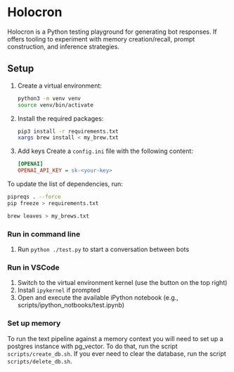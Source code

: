 # Holocron

Holocron is a Python testing playground for generating bot responses. If offers tooling to experiment with memory creation/recall, prompt construction, and inference strategies.

## Setup

1. Create a virtual environment:
    ```sh
    python3 -m venv venv
    source venv/bin/activate
    ```

2. Install the required packages:
    ```sh
    pip3 install -r requirements.txt
    xargs brew install < my_brew.txt
    ```

3. Add keys
    Create a `config.ini` file with the following content:
    ```ini
    [OPENAI]
    OPENAI_API_KEY = sk-<your-key>
    ```

To update the list of dependencies, run:
```sh
pipreqs . --force
pip freeze > requirements.txt
```
```sh
brew leaves > my_brews.txt
```

### Run in command line

1. Run `python ./test.py` to start a conversation between bots

### Run in VSCode

1. Switch to the virtual environment kernel (use the button on the top right)
2. Install `ipykernel` if prompted
4. Open and execute the available iPython notebook (e.g., scripts/ipython_notbooks/test.ipynb)

### Set up memory

To run the text pipeline against a memory context you will need to set up a postgres instance with pg_vector. To do that, run the script `scripts/create_db.sh`. If you ever need to clear the database, run the script `scripts/delete_db.sh`. 
